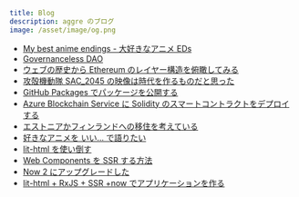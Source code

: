 ```yml
title: Blog
description: aggre のブログ
image: /asset/image/og.png
```

- [My best anime endings - 大好きなアニメ EDs](/post/my-best-anime-endings)
- [Governanceless DAO](/post/governanceless-dao)
- [ウェブの歴史から Ethereum のレイヤー構造を俯瞰してみる](/post/review-of-ethereum-layered-structure-based-on-the-history-of-the-web)
- [攻殻機動隊 SAC_2045 の映像は時代を作るものだと思った](/post/ghost-in-the-shell-sac_2045-makes-a-new-era)
- [GitHub Packages でパッケージを公開する](/post/publish-package-with-github-packages)
- [Azure Blockchain Service に Solidity のスマートコントラクトをデプロイする](/post/deploy-smart-contracts-to-azure-blockchain-service)
- [エストニアかフィンランドへの移住を考えている](/post/thinking-about-emigrate)
- [好きなアニメを いい... で語りたい](/post/talk-about-anime)
- [lit-html を使い倒す](/post/make-the-best-use-of-lit-html)
- [Web Components を SSR する方法](/post/web-components-ssr)
- [Now 2 にアップグレードした](/post/now-2)
- [lit-html + RxJS + SSR +now でアプリケーションを作る](/post/create-the-app-with-lit-html-rxjs-and-now)
